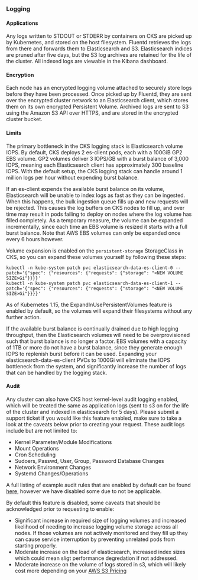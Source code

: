 ### Logging

#### Applications
Any logs written to STDOUT or STDERR by containers on CKS are picked up by Kubernetes, and stored on the host filesystem. Fluentd retrieves the logs from there and forwards them to Elasticsearch and S3. Elasticsearch indices are pruned after five days, but the S3 log archives are retained for the life of the cluster. All indexed logs are viewable in the Kibana dashboard.

#### Encryption
Each node has an encrypted logging volume attached to securely store logs before they have been processed. Once picked up by Fluentd, they are sent over the encrypted cluster network to an Elasticsearch client, which stores them on its own encrypted Persistent Volume. Archived logs are sent to S3 using the Amazon S3 API over HTTPS, and are stored in the encrypted cluster bucket.

#### Limits
The primary bottleneck in the CKS logging stack is Elasticsearch volume IOPS. By default, CKS deploys 2 es-client pods, each with a 100GiB GP2 EBS volume. GP2 volumes deliver 3 IOPS/GB with a burst balance of 3,000 IOPS, meaning each Elasticsearch client has approximately 300 baseline IOPS. With the default setup, the CKS logging stack can handle around 1 million logs per hour without expending burst balance.

If an es-client expends the available burst balance on its volume, Elasticsearch will be unable to index logs as fast as they can be ingested. When this happens, the bulk ingestion queue fills up and new requests will be rejected. This causes the log buffers on CKS nodes to fill up, and over time may result in pods failing to deploy on nodes where the log volume has filled completely. As a temporary measure, the volume can be expanded incrementally, since each time an EBS volume is resized it starts with a full burst balance. Note that AWS EBS volumes can only be expanded once every 6 hours however.

Volume expansion is enabled on the `persistent-storage` StorageClass in CKS, so you can expand these volumes yourself by following these steps:

```
kubectl -n kube-system patch pvc elasticsearch-data-es-client-0 --patch='{"spec": {"resources": {"requests": {"storage": "<NEW VOLUME SIZE>Gi"}}}}'
kubectl -n kube-system patch pvc elasticsearch-data-es-client-1 --patch='{"spec": {"resources": {"requests": {"storage": "<NEW VOLUME SIZE>Gi"}}}}'
```

As of Kubernetes 1.15, the ExpandInUsePersistentVolumes feature is enabled by default, so the volumes will expand their filesystems without any further action.

If the available burst balance is continually drained due to high logging throughput, then the Elasticsearch volumes will need to be overprovisioned such that burst balance is no longer a factor. EBS volumes with a capacity of 1TB or more do not have a burst balance, since they generate enough IOPS to replenish burst before it can be used. Expanding your elasticsearch-data-es-client PVCs to 1000Gi will eliminate the IOPS bottleneck from the system, and significantly increase the number of logs that can be handled by the logging stack.

#### Audit 
Any cluster can also have CKS host kernel-level audit logging enabled, which will be treated the same as application logs (sent to s3 on for the life of the cluster and indexed in elasticsearch for 5 days). Please submit a support ticket if you would like this feature enabled, make sure to take a look at the caveats below prior to creating your request. These audit logs include but are not limited to:
* Kernel Parameter/Module Modifications
* Mount Operations
* Cron Scheduling
* Sudoers, Passwd, User, Group, Password Database Changes
* Network Environment Changes
* Systemd Changes/Operations

A full listing of example audit rules that are enabled by default can be found [here](https://github.com/Neo23x0/auditd/blob/master/audit.rules), however we have disabled some due to not be applicable. 

By default this feature is disabled, some caveats that should be acknowledged prior to requesting to enable:
* Significant increase in required size of logging volumes and increased likelihood of needing to increase logging volume storage across all nodes. If those volumes are not actively monitored and they fill up they can cause service interruption by preventing unrelated pods from starting properly.
* Moderate increase on the load of elasticsearch, increased index sizes which could mean sligt performance degredation if not addressed.
* Moderate increase on the volume of logs stored in s3, which will likely cost more depending on your [AWS S3 Pricing](https://aws.amazon.com/s3/pricing/)
